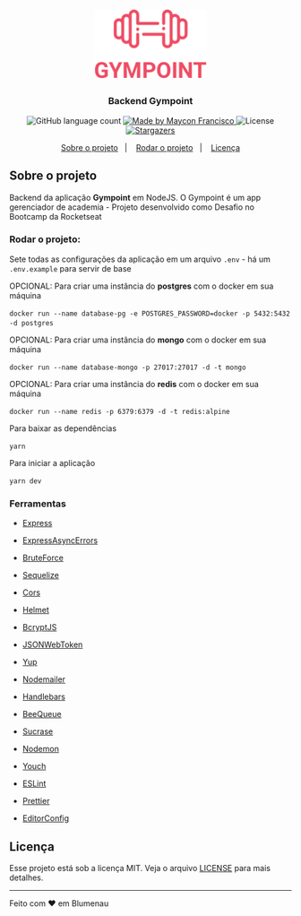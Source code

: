 <h1 align="center">
  <img alt="Gympoint" title="Gympoint" src=".github/logo.png" width="200px" />
</h1>

<h3 align="center">
  Backend Gympoint
</h3>


<p align="center">
  <img alt="GitHub language count" src="https://img.shields.io/github/languages/count/mayconfrancisco/gympoint-server?color=%2304D361">

  <a href="https://mayconfrancisco.com.br">
    <img alt="Made by Maycon Francisco" src="https://img.shields.io/badge/made%20by-Maycon%20Francisco-%2304D361">
  </a>

  <img alt="License" src="https://img.shields.io/badge/license-MIT-%2304D361">

  <a href="https://github.com/mayconfrancisco/gympoint-server/stargazers">
    <img alt="Stargazers" src="https://img.shields.io/github/stars/mayconfrancisco/gympoint-server?style=social">
  </a>
</p>

<p align="center">
  <a href="#sobre-o-projeto">Sobre o projeto</a>&nbsp;&nbsp;&nbsp;|&nbsp;&nbsp;&nbsp;
  <a href="#rodar-o-projeto">Rodar o projeto</a>&nbsp;&nbsp;&nbsp;|&nbsp;&nbsp;&nbsp;
  <a href="#licença">Licença</a>
</p>

## Sobre o projeto

Backend da aplicação **Gympoint** em NodeJS. O Gympoint é um app gerenciador de academia - Projeto desenvolvido como Desafio no Bootcamp da Rocketseat



### Rodar o projeto:

Sete todas as configurações da aplicação em um arquivo ``.env`` - há um ``.env.example`` para servir de base

OPCIONAL: Para criar uma instância do **postgres** com o docker em sua máquina

``docker run --name database-pg -e POSTGRES_PASSWORD=docker -p 5432:5432 -d postgres``

OPCIONAL: Para criar uma instância do **mongo** com o docker em sua máquina

``docker run --name database-mongo -p 27017:27017 -d -t mongo``

OPCIONAL: Para criar uma instância do **redis** com o docker em sua máquina

``docker run --name redis -p 6379:6379 -d -t redis:alpine``


Para baixar as dependências

``yarn``

Para iniciar a aplicação

``yarn dev``



### Ferramentas

- [Express](https://expressjs.com/)
- [ExpressAsyncErrors](https://www.npmjs.com/package/express-async-errors)
- [BruteForce](https://www.npmjs.com/package/express-brute)
- [Sequelize](https://sequelize.org)
- [Cors](https://www.npmjs.com/package/cors)
- [Helmet](https://helmetjs.github.io)
- [BcryptJS](https://www.npmjs.com/package/bcryptjs)
- [JSONWebToken](https://www.npmjs.com/package/jsonwebtoken)
- [Yup](https://www.npmjs.com/package/yup)
- [Nodemailer](https://nodemailer.com/about/)
- [Handlebars](https://www.npmjs.com/package/express-handlebars)
- [BeeQueue](https://github.com/bee-queue/bee-queue)

- [Sucrase](https://github.com/alangpierce/sucrase)
- [Nodemon](https://nodemon.io)
- [Youch](https://www.npmjs.com/package/youch)
- [ESLint](https://eslint.org)
- [Prettier](https://prettier.io)
- [EditorConfig](https://editorconfig.org)



## Licença

Esse projeto está sob a licença MIT. Veja o arquivo [LICENSE](LICENSE.md) para mais detalhes.

---

Feito com ♥ em Blumenau
